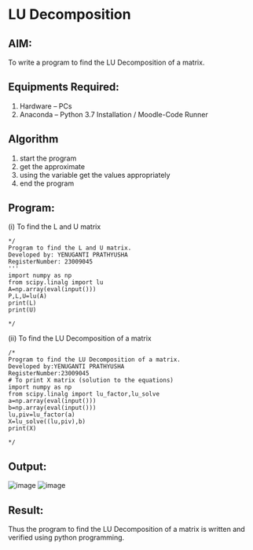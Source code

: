 # LU Decomposition 

## AIM:
To write a program to find the LU Decomposition of a matrix.

## Equipments Required:
1. Hardware – PCs
2. Anaconda – Python 3.7 Installation / Moodle-Code Runner

## Algorithm
1. start the program
2. get the approximate
3. using the variable get the values appropriately
4. end the program
   

## Program:
(i) To find the L and U matrix
```
*/
Program to find the L and U matrix.
Developed by: YENUGANTI PRATHYUSHA
RegisterNumber: 23009045
'''
import numpy as np
from scipy.linalg import lu
A=np.array(eval(input()))
P,L,U=lu(A)
print(L)
print(U)

*/
```



(ii) To find the LU Decomposition of a matrix
```
/*
Program to find the LU Decomposition of a matrix.
Developed by:YENUGANTI PRATHYUSHA 
RegisterNumber:23009045
# To print X matrix (solution to the equations)
import numpy as np
from scipy.linalg import lu_factor,lu_solve
a=np.array(eval(input()))
b=np.array(eval(input()))
lu,piv=lu_factor(a)
X=lu_solve((lu,piv),b)
print(X)
 
*/
```

## Output:

![image](https://github.com/prathyusharavi/LU-Decomposition/assets/147474424/52219124-68dd-46b0-9efc-f71b076bfc4e)
![image](https://github.com/prathyusharavi/LU-Decomposition/assets/147474424/390a6f60-33df-4025-8dd0-2ddc933ada8c)




## Result:
Thus the program to find the LU Decomposition of a matrix is written and verified using python programming.

